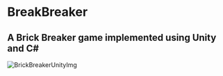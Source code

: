 # BreakBreaker
<h2>A Brick Breaker game implemented using Unity and C# </h2>

![BrickBreakerUnityImg](https://user-images.githubusercontent.com/69904616/188773558-ec8626ec-be71-474d-bb27-f784413092d8.jpeg)
